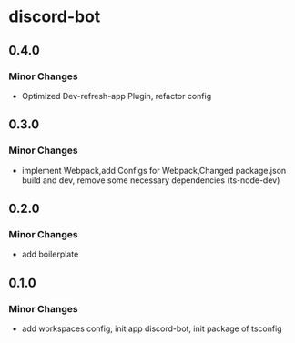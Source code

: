 # discord-bot

## 0.4.0

### Minor Changes

- Optimized Dev-refresh-app Plugin, refactor config

## 0.3.0

### Minor Changes

- implement Webpack,add Configs for Webpack,Changed package.json build and dev, remove some necessary dependencies
  (ts-node-dev)

## 0.2.0

### Minor Changes

- add boilerplate

## 0.1.0

### Minor Changes

- add workspaces config, init app discord-bot, init package of tsconfig
